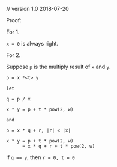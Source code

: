 // version 1.0 2018-07-20

Proof:

For 1.

`x = 0` is always right.

For 2.

Suppose `p` is the multiply result of `x` and `y`.

```
p = x *<t> y

let

q = p / x

x * y = p + t * pow(2, w)

and

p = x * q + r, |r| < |x|

x * y = p + t * pow(2, w)
      = x * q + r + t * pow(2, w)
```

if `q == y`, then `r = 0, t = 0`

